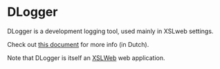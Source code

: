 # DLogger

DLogger is a development logging tool, used mainly in XSLweb settings. 

Check out
[this document](https://armatiek.nl/DLogger/DLogger.respec.html) for more info (in Dutch).
 
Note that DLogger is itself an [XSLWeb](https://github.com/Armatiek/xslweb) web application.
 
